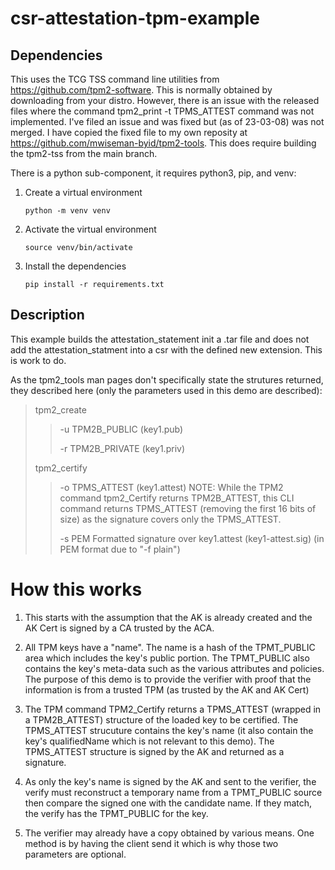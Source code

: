 # csr-attestation-tpm-example

## Dependencies
This uses the TCG TSS command line utilities from https://github.com/tpm2-software.
This is normally obtained by downloading from your distro. However, there is an issue
with the released files where the command tpm2_print -t TPMS_ATTEST command
was not implemented. I've filed an issue and was fixed but (as of 23-03-08) was
not merged. I have copied the fixed file to my own reposity at
https://github.com/mwiseman-byid/tpm2-tools. This does require building the tpm2-tss
from the main branch.

There is a python sub-component, it requires python3, pip, and venv:

1. Create a virtual environment
    ```shell
    python -m venv venv
    ```
2. Activate the virtual environment
    ```shell
    source venv/bin/activate
    ```
3. Install the dependencies

    ```shell
    pip install -r requirements.txt
    ```

## Description

This example builds the attestation_statement init a .tar file and does not add
the attestation_statment into a csr with the defined new extension. This is
work to do.

As the tpm2_tools man pages don't specifically state the strutures returned, they
described here (only the parameters used in this demo are described):
> tpm2_create
> >-u TPM2B_PUBLIC (key1.pub)
> >
> >-r TPM2B_PRIVATE (key1.priv)
> 
> tpm2_certify
> >-o TPMS_ATTEST (key1.attest)
> > NOTE: While the TPM2 command tpm2_Certify returns TPM2B_ATTEST, this
> > CLI command returns TPMS_ATTEST (removing the first 16 bits of size) as
> > the signature covers only the TPMS_ATTEST.
> >
> >-s PEM Formatted signature over key1.attest (key1-attest.sig)
> > (in PEM format due to "-f plain")
# How this works
1. This starts with the assumption that the AK is already created and the AK Cert
is signed by a CA trusted by the ACA.

2. All TPM keys have a "name". The name is a hash of the TPMT_PUBLIC area which includes
the key's public portion. The TPMT_PUBLIC also contains the key's meta-data such as the
various attributes and policies. The purpose of this demo is to provide the verifier with
proof that the information is from a trusted TPM (as trusted by the AK and AK Cert)

3. The TPM command TPM2_Certify returns a TPMS_ATTEST (wrapped in a TPM2B_ATTEST) structure
of the loaded key to be certified. The TPMS_ATTEST strucuture contains the key's name
(it also contain the key's qualifiedName which is not relevant to this demo). The TPMS_ATTEST
structure is signed by the AK and returned as a signature.

4. As only the key's name is signed by the AK and sent to the verifier, the verify must
reconstruct a temporary name from a TPMT_PUBLIC source then compare the signed one with
the candidate name. If they match, the verify has the TPMT_PUBLIC for the key.

5. The verifier may already have a copy obtained by various means. One method is by having
the client send it which is why those two parameters are optional.

